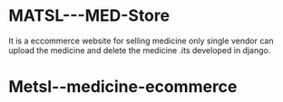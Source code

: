 # MATSL---MED-Store
It is a eccommerce website for selling medicine only single vendor can upload the medicine and delete the medicine .its developed in django. 
# Metsl--medicine-ecommerce
